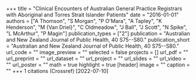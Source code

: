 +++
title = "Clinical Encounters of Australian General Practice Registrars with Aboriginal and Torres Strait Islander Patients"
date = "2016-01-01"
authors = ["A Thomson", "S Morgan", "P O'Mara", "A Tapley", "K Henderson", "M {Van Driel}", "C Oldmeadow", "J Ball", "J Scott", "N Spike", "L McArthur", "P Magin"]
publication_types = ["2"]
publication = "Australian and New Zealand Journal of Public Health, 40 S75--S80."
publication_short = "Australian and New Zealand Journal of Public Health, 40 S75--S80."
url_code = ""
image_preview = ""
selected = false
projects = []
url_pdf = ""
url_preprint = ""
url_dataset = ""
url_project = ""
url_slides = ""
url_video = ""
url_poster = ""
math = true
highlight = true
[header]
image = ""
caption = ""
+++
1 citations (Crossref) [2022-07-10]
